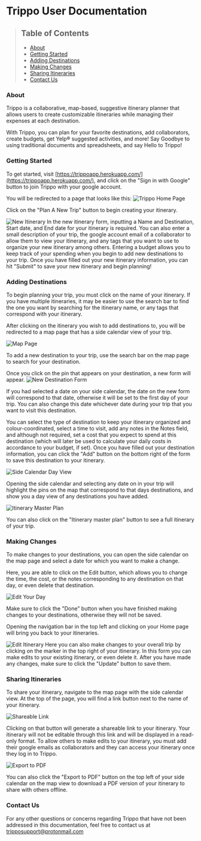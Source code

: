 # Trippo User Documentation

> ## Table of Contents
> - [About](#about)
> - [Getting Started](#start)
> - [Adding Destinations](#add-destination)
> - [Making Changes](#make-changes)
> - [Sharing Itineraries](#share)
> - [Contact Us](#contact)

### <a name="about"> About </a>

Trippo is a collaborative, map-based, suggestive itinerary planner that allows users to create customizable itineraries while managing their expenses at each destination.

With Trippo, you can plan for your favorite destinations, add collaborators, create budgets, get Yelp® suggested activities, and more!
Say Goodbye to using traditional documents and spreadsheets, and say Hello to Trippo!

### <a name="start"> Getting Started </a>
To get started, visit [https://trippoapp.herokuapp.com/](https://trippoapp.herokuapp.com/), and click on the "Sign in with Google" button to join Trippo with your google account. 

You will be redirected to a page that looks like this: 
![Trippo Home Page](trippo/public/user-docs/1.PNG)

Click on the "Plan A New Trip" button to begin creating your itinerary.

![New Itinerary](trippo/public/user-docs/2.PNG)
In the new itinerary form, inputting a Name and Destination, Start date, and End date for your itinerary is required. You can also enter a small description of your trip, the google account email of a collaborator to allow them to view your itinerary, and any tags that you want to use to organize your new itinerary among others. Entering a budget allows you to keep track of your spending when you begin to add new destinations to your trip. Once you have filled out your new itinerary information, you can hit "Submit" to save your new itinerary and begin planning!

### <a name="add-destination"> Adding Destinations </a>
To begin planning your trip, you must click on the name of your itinerary. If you have multiple itineraries, it may be easier to use the search bar to find the one you want by searching for the itinerary name, or any tags that correspond with your itinerary.

After clicking on the itinerary you wish to add destinations to, you will be redirected to a map page that has a side calendar view of your trip. 

![Map Page](trippo/public/user-docs/3.PNG)

To add a new destination to your trip, use the search bar on the map page to search for your destination. 

Once you click on the pin that appears on your destination, a new form will appear. 
![New Destination Form](trippo/public/user-docs/5.PNG)

If you had selected a date on your side calendar, the date on the new form will correspond to that date, otherwise it will be set to the first day of your trip. You can also change this date whichever date during your trip that you want to visit this destination.

You can select the type of destination to keep your itinerary organized and colour-coordinated, select a time to visit, add any notes in the Notes field, and although not required, set a cost that you expect to spend at this destination (which will later be used to calculate your daily costs in accordance to your budget, if set). Once you have filled out your destination information, you can click the "Add" button on the bottom right of the form to save this destination to your itinerary. 

![Side Calendar Day View](trippo/public/user-docs/4.PNG)

Opening the side calendar and selecting any date on in your trip will highlight the pins on the map that correspond to that days destinations, and show you a day view of any destinations you have added.


![Itinerary Master Plan](trippo/public/user-docs/9.png)

You can also click on the "Itinerary master plan" button to see a full itinerary of your trip.


### <a name="make-changes"> Making Changes </a>

To make changes to your destinations, you can open the side calendar on the map page and select a date for which you want to make a change. 

Here, you are able to click on the Edit button, which allows you to change the time, the cost, or the notes corresponding to any destination on that day, or even delete that destination. 

![Edit Your Day](trippo/public/user-docs/6.PNG)

Make sure to click the "Done" button when you have finished making changes to your destinations, otherwise they will not be saved.

Opening the navigation bar in the top left and clicking on your Home page will bring you back to your itineraries. 

![Edit Itinerary](trippo/public/user-docs/10.png)
Here you can also make changes to your overall trip by clicking on the marker in the top right of your itinerary. In this form you can make edits to your existing itinerary, or even delete it. After you have made any changes, make sure to click the "Update" button to save them.


### <a name="share"> Sharing Itineraries </a>

To share your itinerary, navigate to the map page with the side calendar view. At the top of the page, you will find a link button next to the name of your itinerary. 

![Shareable Link](trippo/public/user-docs/11.png)

Clicking on that button will generate a shareable link to your itinerary. Your itinerary will not be editable through this link and will be displayed in a read-only format. To allow others to make edits to your itinerary, you must add their google emails as collaborators and they can access your itinerary once they log in to Trippo.

![Export to PDF](trippo/public/user-docs/8.PNG)

You can also click the "Export to PDF" button on the top left of your side calendar on the map view to download a PDF version of your itinerary to share with others offline.


### <a name="contact"> Contact Us </a>

For any other questions or concerns regarding Trippo that have not been addressed in this documentation, feel free to contact us at [tripposupport@protonmail.com](mailto:tripposupport@protonmail.com)
